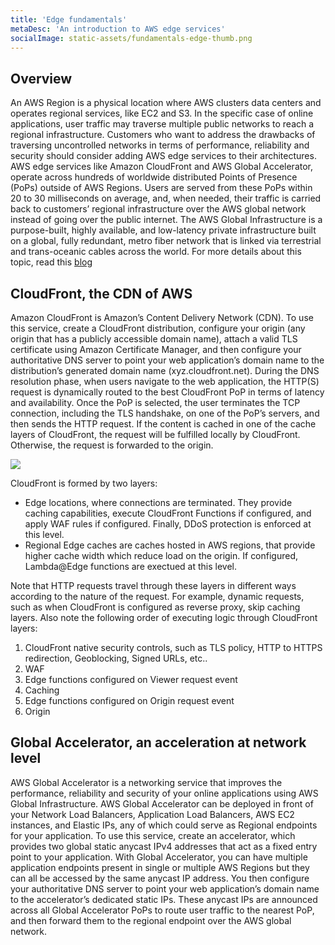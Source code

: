 ```yaml
---
title: 'Edge fundamentals'
metaDesc: 'An introduction to AWS edge services'
socialImage: static-assets/fundamentals-edge-thumb.png
---
```

## Overview
An AWS Region is a physical location where AWS clusters data centers and operates regional services, like EC2 and S3. In the specific case of online applications, user traffic may traverse multiple public networks to reach a regional infrastructure. Customers who want to address the drawbacks of traversing uncontrolled networks in terms of performance, reliability and security should consider adding AWS edge services to their architectures. AWS edge services like Amazon CloudFront and AWS Global Accelerator, operate across hundreds of worldwide distributed Points of Presence (PoPs) outside of AWS Regions. Users are served from these PoPs within 20 to 30 milliseconds on average, and, when needed, their traffic is carried back to customers’ regional infrastructure over the AWS global network instead of going over the public internet. The AWS Global Infrastructure is a purpose-built, highly available, and low-latency private infrastructure built on a global, fully redundant, metro fiber network that is linked via terrestrial and trans-oceanic cables across the world. For more details about this topic, read this [blog](https://aws.amazon.com/blogs/networking-and-content-delivery/well-architecting-online-applications-with-cloudfront-and-aws-global-accelerator/)

## CloudFront, the CDN of AWS
Amazon CloudFront is Amazon’s Content Delivery Network (CDN). To use this service, create a CloudFront distribution, configure your origin (any origin that has a publicly accessible domain name), attach a valid TLS certificate using Amazon Certificate Manager, and then configure your authoritative DNS server to point your web application’s domain name to the distribution’s generated domain name (xyz.cloudfront.net). During the DNS resolution phase, when users navigate to the web application, the HTTP(S) request is dynamically routed to the best CloudFront PoP in terms of latency and availability. Once the PoP is selected, the user terminates the TCP connection, including the TLS handshake, on one of the PoP’s servers, and then sends the HTTP request. If the content is cached in one of the cache layers of CloudFront, the request will be fulfilled locally by CloudFront. Otherwise, the request is forwarded to the origin. 

![](/static-assets/fundamentals-edge-cloudfront.png)

CloudFront is formed by two layers:
* Edge locations, where connections are terminated. They provide caching capabilities, execute CloudFront Functions if configured, and apply WAF rules if configured. Finally, DDoS protection is enforced at this level.
* Regional Edge caches are caches hosted in AWS regions, that provide higher cache width which reduce load on the origin. If configured, Lambda@Edge functions are exectued at this level.

Note that HTTP requests travel through these layers in different ways according to the nature of the request. For example, dynamic requests, such as when CloudFront is configured as reverse proxy, skip caching layers. Also note the following order of executing logic through CloudFront layers:
1. CloudFront native security controls, such as TLS policy, HTTP to HTTPS redirection, Geoblocking, Signed URLs, etc..
2. WAF
3. Edge functions configured on Viewer request event
4. Caching
5. Edge functions configured on Origin request event
6. Origin

## Global Accelerator, an acceleration at network level
AWS Global Accelerator is a networking service that improves the performance, reliability and security of your online applications using AWS Global Infrastructure. AWS Global Accelerator can be deployed in front of your Network Load Balancers, Application Load Balancers, AWS EC2 instances, and Elastic IPs, any of which could serve as Regional endpoints for your application. To use this service, create an accelerator, which provides two global static anycast IPv4 addresses that act as a fixed entry point to your application. With Global Accelerator, you can have multiple application endpoints present in single or multiple AWS Regions but they can all be accessed by the same anycast IP address. You then configure your authoritative DNS server to point your web application’s domain name to the accelerator’s dedicated static IPs. These anycast IPs are announced across all Global Accelerator PoPs to route user traffic to the nearest PoP, and then forward them to the regional endpoint over the AWS global network. 